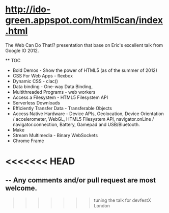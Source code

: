 http://ido-green.appspot.com/html5can/index.html
================================================

The Web Can Do That!? presentation that base on Eric's excellent talk from Google IO 2012.

** TOC
* Bold Demos - Show the power of HTML5 (as of the summer of 2012)
* CSS For Web Apps - flexbox
* Dynamic CSS - clac()
* Data binding - One-way Data Binding, <datalist>
* Multithreaded Programs - web workers
* Access a Filesystem - HTML5 Filesystem API
* Serverless Downloads
* Efficiently Transfer Data - Transferable Objects 
* Access Native Hardware - Device APIs, Geolocation, Device Orientation / accelerometer, WebGL, HTML5 Filesystem API, navigator.onLine / navigator.connection, Battery, Gamepad and USB/Bluetooth.
* Make <audio> Sexy Again
* Stream Multimedia - Binary WebSockets
* Chrome Frame

<<<<<<< HEAD
=======

--
Any comments and/or pull request are most welcome.
--

>>>>>>> tuning the talk for devfestX London

